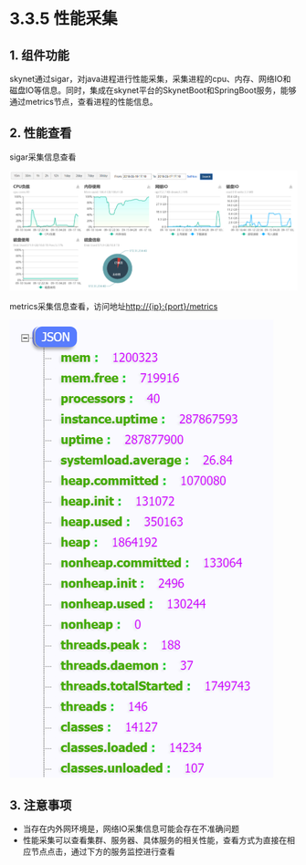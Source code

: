 # 3.3.5 性能采集

## 1. 组件功能 <a id="1-zu-jian-gong-neng"></a>

skynet通过sigar，对java进程进行性能采集，采集进程的cpu、内存、网络IO和磁盘IO等信息。同时，集成在skynet平台的SkynetBoot和SpringBoot服务，能够通过metrics节点，查看进程的性能信息。

## 2. 性能查看 <a id="2-zu-jian-shuo-ming"></a>

sigar采集信息查看

![](../../.gitbook/assets/image%20%2886%29.png)

metrics采集信息查看，访问地址[http://{ip}:{port}/metrics](http://172.31.234.40:4599/metrics)

![](../../.gitbook/assets/image%20%2877%29.png)

## 3. 注意事项 <a id="5-zhu-yi-shi-xiang"></a>

* 当存在内外网环境是，网络IO采集信息可能会存在不准确问题
* 性能采集可以查看集群、服务器、具体服务的相关性能，查看方式为直接在相应节点点击，通过下方的服务监控进行查看

